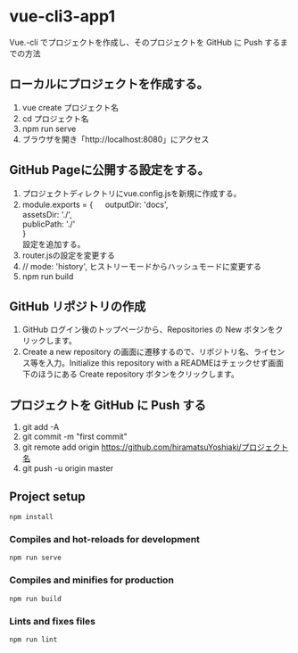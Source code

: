 # vue-cli3-app1
Vue.-cli でプロジェクトを作成し、そのプロジェクトを GitHub に Push するまでの方法  

## ローカルにプロジェクトを作成する。
1. vue create プロジェクト名　　
2. cd プロジェクト名
3. npm run serve
4. ブラウザを開き「http://localhost:8080」にアクセス

## GitHub Pageに公開する設定をする。
1. プロジェクトディレクトリにvue.config.jsを新規に作成する。
2. module.exports = {  　
    outputDir: 'docs',  
    assetsDir: './',  
    publicPath: './'  
   }  
   設定を追加する。  
3. router.jsの設定を変更する  
4. // mode: 'history',
   ヒストリーモードからハッシュモードに変更する  
5.  npm run build

## GitHub リポジトリの作成
1. GitHub ログイン後のトップページから、Repositories の New ボタンをクリックします。
2. Create a new repository の画面に遷移するので、リポジトリ名、ライセンス等を入力。Initialize this repository with a READMEはチェックせず画面下のほうにある Create repository ボタンをクリックします。
 
## プロジェクトを GitHub に Push する
1. git add -A
2. git commit -m "first commit"
3. git remote add origin https://github.com/hiramatsuYoshiaki/プロジェクト名
4. git push -u origin master




## Project setup
```
npm install
```

### Compiles and hot-reloads for development
```
npm run serve
```

### Compiles and minifies for production
```
npm run build
```

### Lints and fixes files
```
npm run lint
```
